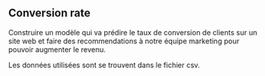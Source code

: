 ## Conversion rate

Construire un modèle qui va prédire le taux de conversion de clients sur un site web et faire des recommendations à notre équipe marketing pour pouvoir augmenter le revenu.

Les données utilisées sont se trouvent dans le  fichier csv.

